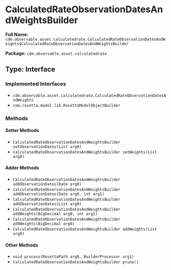 # CalculatedRateObservationDatesAndWeightsBuilder

**Full Name:** `cdm.observable.asset.calculatedrate.CalculatedRateObservationDatesAndWeights$CalculatedRateObservationDatesAndWeightsBuilder`

**Package:** `cdm.observable.asset.calculatedrate`

## Type: Interface

### Implemented Interfaces

- `cdm.observable.asset.calculatedrate.CalculatedRateObservationDatesAndWeights`
- `com.rosetta.model.lib.RosettaModelObjectBuilder`

### Methods

#### Setter Methods

- `CalculatedRateObservationDatesAndWeightsBuilder setObservationDates(List arg0)`
- `CalculatedRateObservationDatesAndWeightsBuilder setWeights(List arg0)`

#### Adder Methods

- `CalculatedRateObservationDatesAndWeightsBuilder addObservationDates(Date arg0)`
- `CalculatedRateObservationDatesAndWeightsBuilder addObservationDates(Date arg0, int arg1)`
- `CalculatedRateObservationDatesAndWeightsBuilder addObservationDates(List arg0)`
- `CalculatedRateObservationDatesAndWeightsBuilder addWeights(BigDecimal arg0, int arg1)`
- `CalculatedRateObservationDatesAndWeightsBuilder addWeights(BigDecimal arg0)`
- `CalculatedRateObservationDatesAndWeightsBuilder addWeights(List arg0)`

#### Other Methods

- `void process(RosettaPath arg0, BuilderProcessor arg1)`
- `CalculatedRateObservationDatesAndWeightsBuilder prune()`

